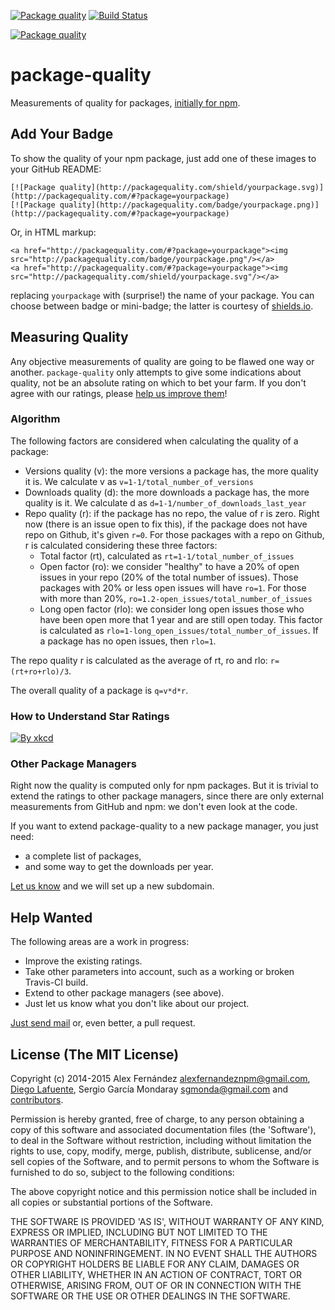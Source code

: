 [![Package quality](http://packagequality.com/shield/package-quality.svg)](http://packagequality.com/#?package=package-quality)
[![Build Status](https://secure.travis-ci.org/alexfernandez/package-quality.svg)](http://travis-ci.org/alexfernandez/package-quality)

[![Package quality](http://packagequality.com/badge/package-quality.png)](http://packagequality.com/#?package=package-quality)

# package-quality

Measurements of quality for packages, [initially for npm](http://npm.packagequality.com/).

## Add Your Badge

To show the quality of your npm package, just add one of these images to your GitHub README:

```
[![Package quality](http://packagequality.com/shield/yourpackage.svg)](http://packagequality.com/#?package=yourpackage)
[![Package quality](http://packagequality.com/badge/yourpackage.png)](http://packagequality.com/#?package=yourpackage)
```

Or, in HTML markup:

```
<a href="http://packagequality.com/#?package=yourpackage"><img src="http://packagequality.com/badge/yourpackage.png"/></a>
<a href="http://packagequality.com/#?package=yourpackage"><img src="http://packagequality.com/shield/yourpackage.svg"/></a>
```

replacing `yourpackage` with (surprise!) the name of your package.
You can choose between badge or mini-badge; the latter is courtesy of [shields.io](http://shields.io).

## Measuring Quality

Any objective measurements of quality are going to be flawed one way or another.
`package-quality` only attempts to give some indications about quality,
not be an absolute rating on which to bet your farm.
If you don't agree with our ratings, please [help us improve them](https://github.com/alexfernandez/package-quality/pulls)!

### Algorithm

The following factors are considered when calculating the quality of a package:
  - Versions quality (v): the more versions a package has, the more quality it is. We calculate v as ```v=1-1/total_number_of_versions```
  - Downloads quality (d): the more downloads a package has, the more quality is it. We calculate d as ```d=1-1/number_of_downloads_last_year```
  - Repo quality (r): if the package has no repo, the value of r is zero. Right now (there is an issue open to fix this), if the package does not have repo on Github, it's given ```r=0```. For those packages with a repo on Github, r is calculated considering these three factors:
    - Total factor (rt), calculated as ```rt=1-1/total_number_of_issues```
    - Open factor (ro): we consider "healthy" to have a 20% of open issues in your repo (20% of the total number of issues). Those packages with 20% or less open issues will have ```ro=1```. For those with more than 20%, ```ro=1.2-open_issues/total_number_of_issues```
    - Long open factor (rlo): we consider long open issues those who have been open more that 1 year and are still open today. This factor is calculated as ```rlo=1-long_open_issues/total_number_of_issues```. If a package has no open issues, then ```rlo=1```.

The repo quality r is calculated as the average of rt, ro and rlo: ```r=(rt+ro+rlo)/3```.

The overall quality of a package is ```q=v*d*r```.

### How to Understand Star Ratings

[![By xkcd](http://imgs.xkcd.com/comics/star_ratings.png)](http://xkcd.com/1098/)

### Other Package Managers

Right now the quality is computed only for npm packages.
But it is trivial to extend the ratings to other package managers,
since there are only external measurements from GitHub and npm:
we don't even look at the code.

If you want to extend package-quality to a new package manager,
you just need:

* a complete list of packages,
* and some way to get the downloads per year.

[Let us know](mailto:alexfernandeznpm@gmail.com) and we will set up a new subdomain.

## Help Wanted

The following areas are a work in progress:

* Improve the existing ratings.
* Take other parameters into account, such as a working or broken Travis-CI build.
* Extend to other package managers (see above).
* Just let us know what you don't like about our project.

[Just send mail](mailto:alexfernandeznpm@gmail.com) or, even better, a pull request.

## License (The MIT License)

Copyright (c) 2014-2015 Alex Fernández <alexfernandeznpm@gmail.com>,
[Diego Lafuente](https://github.com/tufosa),
Sergio García Mondaray <sgmonda@gmail.com>
and [contributors](https://github.com/alexfernandez/package-quality/graphs/contributors).

Permission is hereby granted, free of charge, to any person obtaining a copy of this software and associated documentation files (the 'Software'), to deal in the Software without restriction, including without limitation the rights to use, copy, modify, merge, publish, distribute, sublicense, and/or sell copies of the Software, and to permit persons to whom the Software is furnished to do so, subject to the following conditions:

The above copyright notice and this permission notice shall be included in all copies or substantial portions of the Software.

THE SOFTWARE IS PROVIDED 'AS IS', WITHOUT WARRANTY OF ANY KIND, EXPRESS OR IMPLIED, INCLUDING BUT NOT LIMITED TO THE WARRANTIES OF MERCHANTABILITY, FITNESS FOR A PARTICULAR PURPOSE AND NONINFRINGEMENT. IN NO EVENT SHALL THE AUTHORS OR COPYRIGHT HOLDERS BE LIABLE FOR ANY CLAIM, DAMAGES OR OTHER LIABILITY, WHETHER IN AN ACTION OF CONTRACT, TORT OR OTHERWISE, ARISING FROM, OUT OF OR IN CONNECTION WITH THE SOFTWARE OR THE USE OR OTHER DEALINGS IN THE SOFTWARE.


